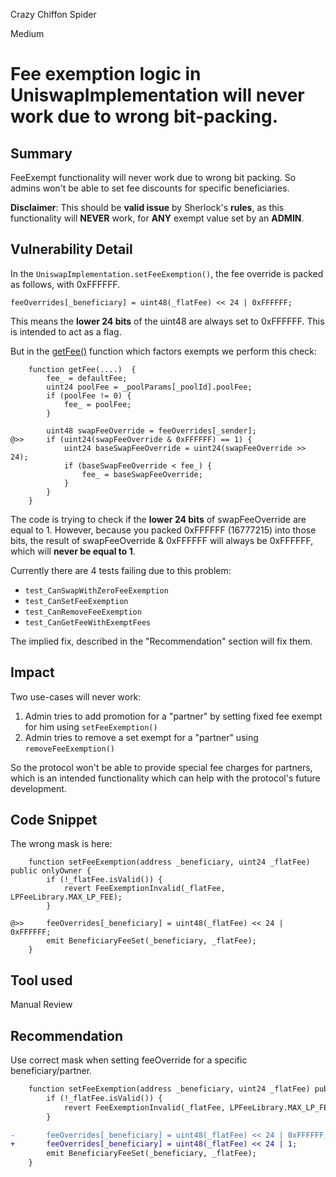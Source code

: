 Crazy Chiffon Spider

Medium

# Fee exemption logic in UniswapImplementation will never work due to wrong bit-packing.

## Summary

FeeExempt functionality will never work due to wrong bit packing. So admins won't be able to set fee discounts for specific beneficiaries.

**Disclaimer**: This should be **valid issue** by Sherlock's **rules**, as this functionality will **NEVER** work, for **ANY** exempt value set by an **ADMIN**.

## Vulnerability Detail

In the `UniswapImplementation.setFeeExemption()`, the fee override is packed as follows, with 0xFFFFFF.
```solidity
feeOverrides[_beneficiary] = uint48(_flatFee) << 24 | 0xFFFFFF;
```
This means the **lower 24 bits** of the uint48 are always set to 0xFFFFFF. This is intended to act as a flag.

But in the [getFee()](https://github.com/sherlock-audit/2024-08-flayer/blob/0ec252cf9ef0f3470191dcf8318f6835f5ef688c/flayer/src/contracts/implementation/UniswapImplementation.sol#L698-L719) function which factors exempts we perform this check:

```solidity
    function getFee(....)  {
        fee_ = defaultFee;
        uint24 poolFee = _poolParams[_poolId].poolFee;
        if (poolFee != 0) {
            fee_ = poolFee;
        }

        uint48 swapFeeOverride = feeOverrides[_sender];
@>>     if (uint24(swapFeeOverride & 0xFFFFFF) == 1) {
            uint24 baseSwapFeeOverride = uint24(swapFeeOverride >> 24);
            if (baseSwapFeeOverride < fee_) {
                fee_ = baseSwapFeeOverride;
            }
        }
    }
```

The code is trying to check if the **lower 24 bits** of swapFeeOverride are equal to 1. However, because you packed 0xFFFFFF (16777215) into those bits, the result of swapFeeOverride & 0xFFFFFF will always be 0xFFFFFF, which will **never be equal to 1**.

Currently there are 4 tests failing due to this problem:
- `test_CanSwapWithZeroFeeExemption`
- `test_CanSetFeeExemption`
- `test_CanRemoveFeeExemption`
- `test_CanGetFeeWithExemptFees`



The implied fix, described in the "Recommendation" section will fix them.

## Impact
Two use-cases will never work:
1. Admin tries to add promotion for a "partner" by setting fixed fee exempt for him using `setFeeExemption()`
2. Admin tries to remove a set exempt for a "partner" using `removeFeeExemption()`

So the protocol won't be able to provide special fee charges for partners, which is an intended functionality which can help with the protocol's future development.

## Code Snippet

The wrong mask is here:
```solidity
    function setFeeExemption(address _beneficiary, uint24 _flatFee) public onlyOwner {
        if (!_flatFee.isValid()) {
            revert FeeExemptionInvalid(_flatFee, LPFeeLibrary.MAX_LP_FEE);
        }

@>>     feeOverrides[_beneficiary] = uint48(_flatFee) << 24 | 0xFFFFFF;
        emit BeneficiaryFeeSet(_beneficiary, _flatFee);
    }
```    


## Tool used

Manual Review

## Recommendation

Use correct mask when setting feeOverride for a specific beneficiary/partner.
```diff
    function setFeeExemption(address _beneficiary, uint24 _flatFee) public onlyOwner {
        if (!_flatFee.isValid()) {
            revert FeeExemptionInvalid(_flatFee, LPFeeLibrary.MAX_LP_FEE);
        }

-       feeOverrides[_beneficiary] = uint48(_flatFee) << 24 | 0xFFFFFF;      
+       feeOverrides[_beneficiary] = uint48(_flatFee) << 24 | 1;
        emit BeneficiaryFeeSet(_beneficiary, _flatFee);
    }
```    
